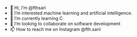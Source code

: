 - 👋 Hi, I’m @fthsari
- 👀 I’m interested machine learning and artificial intelligence.
- 🌱 I’m currently learning C
- 💞️ I’m looking to collaborate on software development
- 📫 How to reach me on Instagram @fth.sarii

<!---
fthsari/fthsari is a ✨ special ✨ repository because its `README.md` (this file) appears on your GitHub profile.
You can click the Preview link to take a look at your changes.
--->
